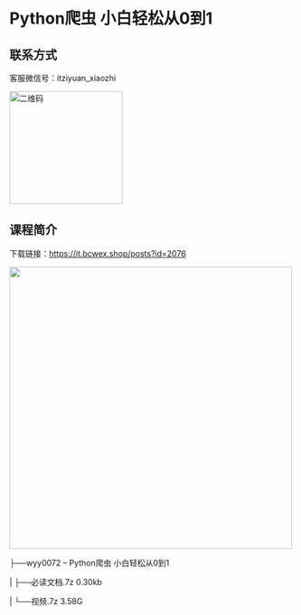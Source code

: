 # Python爬虫 小白轻松从0到1

## 联系方式

客服微信号：itziyuan_xiaozhi

<img src="https://ziyuanyun.oss-cn-guangzhou.aliyuncs.com/common/20240614073449/666b82192834a.jpg" width="200" height="200" alt="二维码">

## 课程简介

下载链接：https://it.bcwex.shop/posts?id=2076

<img src="https://ziyuanyun.oss-cn-guangzhou.aliyuncs.com/yun/20240515183643/6644903b959ac.jpg" width="500" alt="">

  ├──wyy0072 &#8211; Python爬虫 小白轻松从0到1

 | ├──必读文档.7z 0.30kb

 | └──视频.7z 3.58G

  